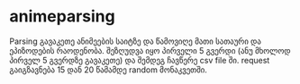 # animeparsing
Parsing გავაკეთე ანიმეების საიტზე და წამოვიღე მათი სათაური და ეპიზოდების რაოდენობა. შეზღუდვა იყო პირველი 5 გვერდი (ანუ მხოლოდ პირველ 5 გვერდზე გავაკეთე) და შემდეგ ჩავწერე csv file ში. request გაიგზავნება 15 დან 20 წამამდე random მონაკვეთში.
